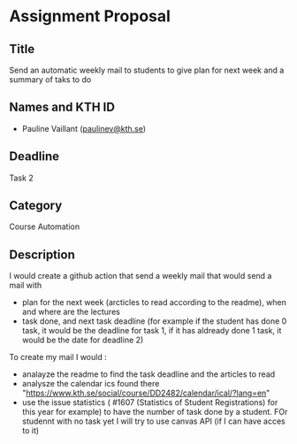 # Assignment Proposal
## Title
Send an automatic weekly mail to students to give plan for next week and a summary of taks to do

## Names and KTH ID
- Pauline Vaillant (paulinev@kth.se)

## Deadline
Task 2
## Category
Course Automation
## Description

I would create a github action that send a weekly mail that would send a mail with 
- plan for the next week (arcticles to read according to the readme), when and where are the lectures
- task done, and next task deadline (for example if the student has done 0 task, it would be the deadline for task 1, if it has aldready done 1 task, it would be the date for deadline 2)

To create my mail I would :
- analayze the readme to find the task deadline and the articles to read
- analysze the calendar ics found there "https://www.kth.se/social/course/DD2482/calendar/ical/?lang=en"
- use the issue statistics  ( #1607 (Statistics of Student Registrations) for this year for example) to have the number of task done by a student. FOr studennt with no task yet I will try to use canvas API (if I can have acces to it) 

